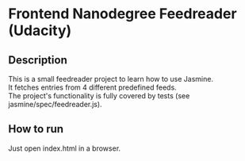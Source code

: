 # Frontend Nanodegree Feedreader (Udacity)

## Description
This is a small feedreader project to learn how to use Jasmine.<br>
It fetches entries from 4 different predefined feeds.<br>
The project's functionality is fully covered by tests (see jasmine/spec/feedreader.js).

## How to run
Just open index.html in a browser.